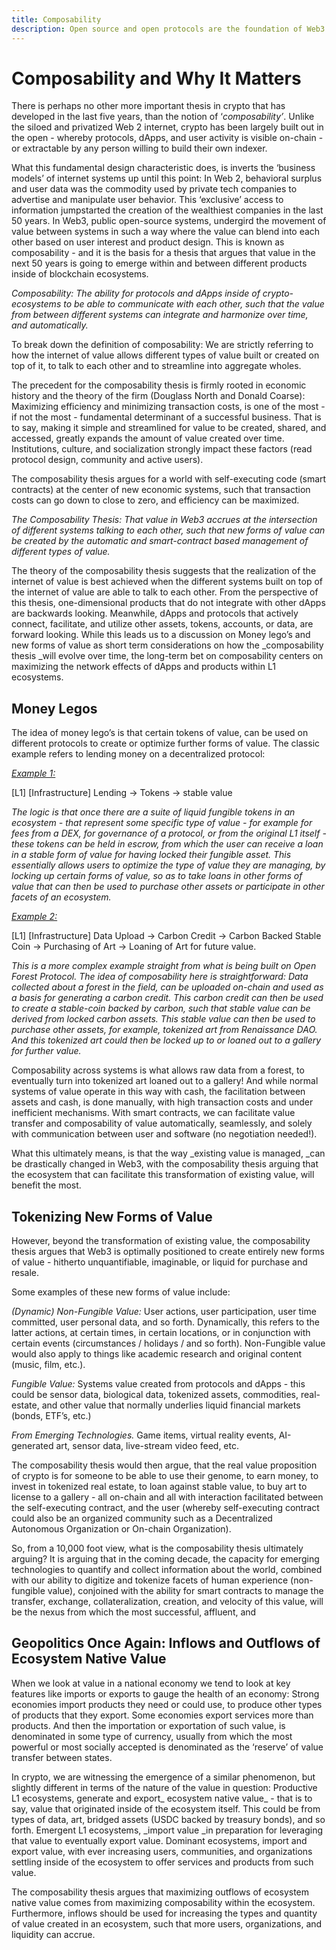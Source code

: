 ```yaml
---
title: Composability
description: Open source and open protocols are the foundation of Web3. This article explains how composability is the key to unlocking the full potential of Web3
---
```


# Composability and Why It Matters

There is perhaps no other more important thesis in crypto that has developed in the last five years, than the notion of ‘_composability’_. Unlike the siloed and privatized Web 2 internet, crypto has been largely built out in the open - whereby protocols, dApps, and user activity is visible on-chain - or extractable by any person willing to build their own indexer. 

What this fundamental design characteristic does, is inverts the ‘business models’ of internet systems up until this point: In Web 2, behavioral surplus and user data was the commodity used by private tech companies to advertise and manipulate user behavior. This ‘exclusive’ access to information jumpstarted the creation of the wealthiest companies in the last 50 years. In Web3, public open-source systems, undergird the movement of value between systems in such a way where the value can blend into each other based on user interest and product design. This is known as composability - and it is the basis for a thesis that argues that value in the next 50 years is going to emerge within and between different products inside of blockchain ecosystems. 

_Composability: The ability for protocols and dApps inside of crypto-ecosystems to be able to communicate with each other, such that the value from between different systems can integrate and harmonize over time, and automatically._

To break down the definition of composability: We are strictly referring to how the internet of value allows different types of value built or created on top of it, to talk to each other and to streamline into aggregate wholes. 

The precedent for the composability thesis is firmly rooted in economic history and the theory of the firm (Douglass North and Donald Coarse): Maximizing efficiency and minimizing transaction costs, is one of the most - if not the most - fundamental determinant of a successful business. That is to say, making it simple and streamlined for value to be created, shared, and accessed, greatly expands the amount of value created over time. Institutions, culture, and socialization strongly impact these factors (read protocol design, community and active users). 

The composability thesis argues for a world with self-executing code (smart contracts) at the center of new economic systems, such that transaction costs can go down to close to zero, and efficiency can be maximized. 

_The Composability Thesis: That value in Web3 accrues at the intersection of different systems talking to each other, such that new forms of value can be created by the automatic and smart-contract based management of different types of value._

The theory of the composability thesis suggests that the realization of the internet of value is best achieved when the different systems built on top of the internet of value are able to talk to each other. From the perspective of this thesis, one-dimensional products that do not integrate with other dApps are backwards looking. Meanwhile, dApps and protocols that actively connect, facilitate, and utilize other assets, tokens, accounts, or data, are forward looking. While this leads us to a discussion on Money lego’s and new forms of value as short term considerations on how the _composability thesis _will evolve over time, the long-term bet on composability centers on maximizing the network effects of dApps and products within L1 ecosystems. 

## Money Legos

The idea of money lego’s is that certain tokens of value, can be used on different protocols to create or optimize further forms of value. The classic example refers to lending money on a decentralized protocol:

_<span style="text-decoration:underline;">Example 1: </span>_

[L1] [Infrastructure] Lending → Tokens → stable value

_The logic is that once there are a suite of liquid fungible tokens in an ecosystem - that represent some specific type of value - for example for fees from a DEX, for governance of a protocol, or from the original L1 itself - these tokens can be held in escrow, from which the user can receive a loan in a stable form of value for having locked their fungible asset. This essentially allows users to optimize the type of value they are managing, by locking up certain forms of value, so as to take loans in other forms of value that can then be used to purchase other assets or participate in other facets of an ecosystem._

_<span style="text-decoration:underline;">Example 2: </span>_

[L1] [Infrastructure] Data Upload → Carbon Credit → Carbon Backed Stable Coin → Purchasing of Art → Loaning of Art for future value. 

_This is a more complex example straight from what is being built on Open Forest Protocol. The idea of composability here is straightforward: Data collected about a forest in the field, can be uploaded on-chain and used as a basis for generating a carbon credit. This carbon credit can then be used to create a stable-coin backed by carbon, such that stable value can be derived from locked carbon assets. This stable value can then be used to purchase other assets, for example, tokenized art from Renaissance DAO. And this tokenized art could then be locked up to or loaned out to a gallery for further value._

Composability across systems is what allows raw data from a forest, to eventually turn into tokenized art loaned out to a gallery! And while normal systems of value operate in this way with cash, the facilitation between assets and cash, is done manually, with high transaction costs and under inefficient mechanisms. With smart contracts, we can facilitate value transfer and composability of value automatically, seamlessly, and solely with communication between user and software (no negotiation needed!). 

What this ultimately means, is that the way _existing value is managed, _can be drastically changed in Web3, with the composability thesis arguing that the ecosystem that can facilitate this transformation of existing value, will benefit the most. 

## Tokenizing New Forms of Value

However, beyond the transformation of existing value, the composability thesis argues that Web3 is optimally positioned to create entirely new forms of value - hitherto unquantifiable, imaginable, or liquid for purchase and resale. 

Some examples of these new forms of value include: 

_(Dynamic) Non-Fungible Value:_ User actions, user participation, user time committed, user personal data, and so forth. Dynamically, this refers to the latter actions, at certain times, in certain locations, or in conjunction with certain events (circumstances / holidays / and so forth). Non-Fungible value would also apply to things like academic research and original content (music, film, etc.). 

_Fungible Value:_ Systems value created from protocols and dApps - this could be sensor data, biological data, tokenized assets, commodities, real-estate, and other value that normally underlies liquid financial markets (bonds, ETF’s, etc.) 

_From Emerging Technologies._ Game items, virtual reality events, AI-generated art, sensor data, live-stream video feed, etc. 

The composability thesis would then argue, that the real value proposition of crypto is for someone to be able to use their genome, to earn money, to invest in tokenized real estate, to loan against stable value, to buy art to license to a gallery - all on-chain and all with interaction facilitated between the self-executing contract, and the user (whereby self-executing contract could also be an organized community such as a Decentralized Autonomous Organization or On-chain Organization). 

So, from a 10,000 foot view, what is the composability thesis ultimately arguing? It is arguing that in the coming decade, the capacity for emerging technologies to quantify and collect information about the world, combined with our ability to digitize and tokenize facets of human experience (non-fungible value), conjoined with the ability for smart contracts to manage the transfer, exchange, collateralization, creation, and velocity of this value, will be the nexus from which the most successful, affluent, and 

## Geopolitics Once Again: Inflows and Outflows of Ecosystem Native Value

When we look at value in a national economy we tend to look at key features like imports or exports to gauge the health of an economy: Strong economies import products they need or could use, to produce other types of products that they export. Some economies export services more than products. And then the importation or exportation of such value, is denominated in some type of currency, usually from which the most powerful or most socially accepted is denominated as the ‘reserve’ of value transfer between states. 

In crypto, we are witnessing the emergence of a similar phenomenon, but slightly different in terms of the nature of the value in question: Productive L1 ecosystems, generate and export_ ecosystem native value_ - that is to say, value that originated inside of the ecosystem itself. This could be from types of data, art, bridged assets (USDC backed by treasury bonds), and so forth. Emergent L1 ecosystems, _import value _in preparation for leveraging that value to eventually export value. Dominant ecosystems, import and export value, with ever increasing users, communities, and organizations settling inside of the ecosystem to offer services and products from such value. 

The composability thesis argues that maximizing outflows of ecosystem native value comes from maximizing composability within the ecosystem. Furthermore, inflows should be used for increasing the types and quantity of value created in an ecosystem, such that more users, organizations, and liquidity can accrue. 
